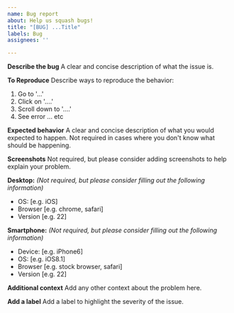 ```yaml
---
name: Bug report
about: Help us squash bugs!
title: "[BUG] ...Title"
labels: Bug
assignees: ''

---
```


**Describe the bug**
A clear and concise description of what the issue is.

**To Reproduce**
Describe ways to reproduce the behavior:
1. Go to '...'
2. Click on '....'
3. Scroll down to '....'
4. See error ... etc

**Expected behavior**
A clear and concise description of what you would expected to happen.
Not required in cases where you don't know what should be happening.

**Screenshots**
Not required, but please consider adding screenshots to help explain your problem.

**Desktop:**
*(Not required, but please consider filling out the following information)*
 - OS: [e.g. iOS]
 - Browser [e.g. chrome, safari]
 - Version [e.g. 22]

**Smartphone:**
*(Not required, but please consider filling out the following information)*
 - Device: [e.g. iPhone6]
 - OS: [e.g. iOS8.1]
 - Browser [e.g. stock browser, safari]
 - Version [e.g. 22]

**Additional context**
Add any other context about the problem here.

**Add a label**
Add a label to highlight the severity of the issue.